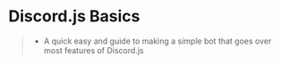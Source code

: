 # Discord.js Basics
> - A quick easy and guide to making a simple bot that goes over most features of Discord.js
